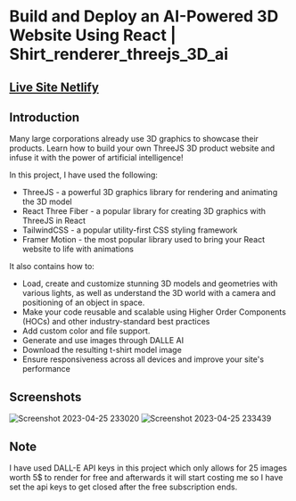 # Build and Deploy an AI-Powered 3D Website Using React | Shirt_renderer_threejs_3D_ai
## [Live Site Netlify](https://644814b4e2e68a0ee4d8c51b--stalwart-otter-e79db4.netlify.app/)

## Introduction
Many large corporations already use 3D graphics to showcase their products. Learn how to build your own ThreeJS 3D product website and infuse it with the power of artificial intelligence! 
 
In this project, I have used the following:
- ThreeJS - a powerful 3D graphics library for rendering and animating the 3D model
- React Three Fiber - a popular library for creating 3D graphics with ThreeJS in React
- TailwindCSS - a popular utility-first CSS styling framework
- Framer Motion - the most popular library used to bring your React website to life with animations

It also contains how to:
- Load, create and customize stunning 3D models and geometries with various lights, as well as understand the 3D world with a camera and positioning of an object in space.
- Make your code reusable and scalable using Higher Order Components (HOCs) and other industry-standard best practices
- Add custom color and file support.
- Generate and use images through DALLE AI
- Download the resulting t-shirt model image
- Ensure responsiveness across all devices and improve your site's performance

## Screenshots
![Screenshot 2023-04-25 233020](https://user-images.githubusercontent.com/95741246/234363710-eb77522f-36ca-40ad-8418-38bf4fa94f15.png)
![Screenshot 2023-04-25 233439](https://user-images.githubusercontent.com/95741246/234363761-6892a3cf-9c5e-4759-9c4f-e950732d16ff.png)

## Note
I have used DALL-E API keys in this project which only allows for 25 images worth 5$ to render for free and afterwards it will start costing me so I have set the api keys to get closed after the free subscription ends.
